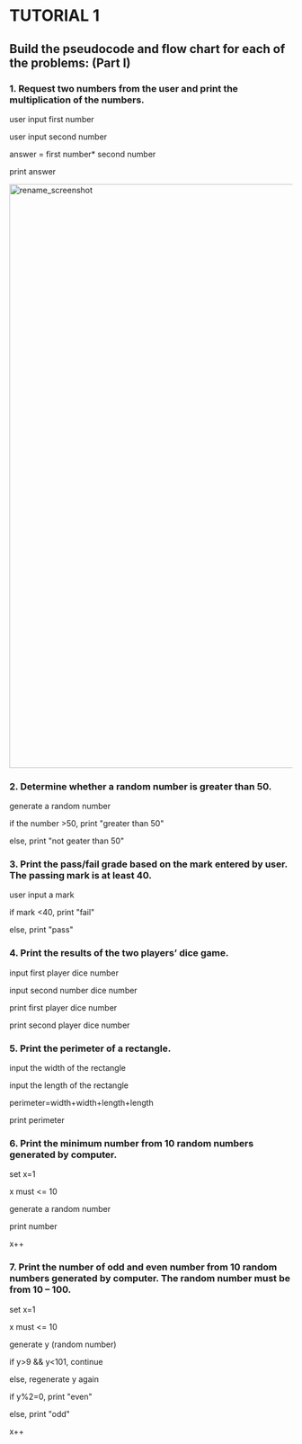 # TUTORIAL 1

## Build the pseudocode and flow chart for each of the problems: (Part I)

### 1. Request two numbers from the user and print the multiplication of the numbers.

user input first number

user input second number

answer = first number* second number

print answer

<img width="1039" alt="rename_screenshot" src="https://user-images.githubusercontent.com/18093541/63129466-956cc580-bf85-11e9-92d8-b028dd483fa5.png">


### 2. Determine whether a random number is greater than 50.

generate a random number

if the number >50, print "greater than 50"

else, print "not geater than 50"

### 3. Print the pass/fail grade based on the mark entered by user. The passing mark is at least 40.

user input a mark

if mark <40, print "fail"

else, print "pass"

### 4. Print the results of the two players’ dice game.

input first player dice number

input second number dice number

print first player dice number

print second player dice number


### 5. Print the perimeter of a rectangle.

input the width of the rectangle

input the length of the rectangle

perimeter=width+width+length+length

print perimeter

### 6. Print the minimum number from 10 random numbers generated by computer.

set x=1

x must <= 10

generate a random number

print number

x++

### 7. Print the number of odd and even number from 10 random numbers generated by computer. The random number must be from 10 – 100.

set x=1

x must <= 10

generate y (random number)

if y>9 && y<101, continue

else, regenerate y again

if y%2=0, print "even"

else, print "odd"

x++
